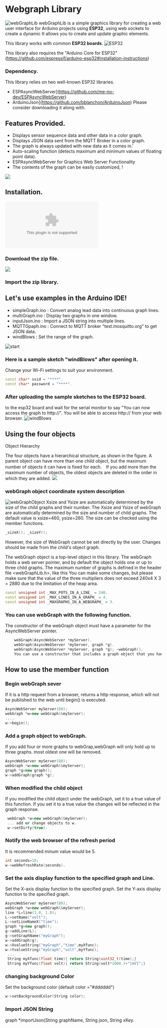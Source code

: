 # Webgraph Library
![webGraphLib](https://github.com/HideakiAbe/ESP32Repository/blob/main/doc/sampleGraph.png)
webGraphLib is a simple graphics library for creating a web user interface for Arduino projects using **ESP32**, using web sockets to create a dynamic It allows you to create and update graphic elements.

This library works with common **ESP32 boards**.
![ESP32](https://github.com/HideakiAbe/ESP32Repository/blob/main/doc/ESP32.jpg) 

This library also requires the "Arduino Core for ESP32" (https://github.com/espressif/arduino-esp32#installation-instructions)
### Dependency.
This library relies on two well-known ESP32 libraries.
- ESPAsyncWebServer](https://github.com/me-no-dev/ESPAsyncWebServer)
- ArduinoJson](https://github.com/bblanchon/ArduinoJson)
Please consider downloading it along with.

## Features Provided.
- Displays sensor sequence data and other data in a color graph.
- Displays JSON data sent from the MQTT Broker in a color graph.
- The graph is always updated with new data as it comes in.'
- Auto-scaling function (detects maximum and minimum values of floating point data).
- ESPAsyncWebServer for Graphics Web Server Functionality
- The contents of the graph can be easily customized, !

![](https://github.com/HideakiAbe/ESP32Repository/blob/main/doc/provideFunctionAbstruct.png)

## Installation. 
![click here](https://github.com/HideakiAbe/ESP32Repository/archive/main.zip)
### Download the zip file.

![](https://github.com/HideakiAbe/ESP32Repository/blob/main/doc/zipDwonload.png)


### Import the zip library.


## Let's use examples in the Arduino IDE! 
- simpleGraph.ino : Convert analog lead data into continuous graph lines.
- multiGraph.ino : Display two graphs in one window. 
- inputJson.ino : Import a JSON string into multiple lines.
- MQTTGpaph.ino : Connect to MQTT broker "test.mosquitto.org" to get JSON data.
- windBlows : Set the range of the graph.


![start](https://github.com/HideakiAbe/ESP32Repository/blob/main/doc/Startsample.png)

### Here is a sample sketch "windBlows" after opening it.
Change your Wi-Fi settings to suit your environment.

```cpp
const char* ssid = "****".
const char* password = "****".
```

### After uploading the sample sketches to the ESP32 board.
to the esp32 board and wait for the serial monitor to say "You can now access the graph to http://<ipaddress>". You will be able to access http://<ipaddress> from your web browser.
![windBlows](https://github.com/HideakiAbe/ESP32Repository/blob/main/doc/tornadopng.png)

## Using the four objects
Object Hierarchy

The four objects have a hierarchical structure, as shown in the figure.
A parent object can have more than one child object, but the maximum number of objects it can have is fixed for each.　If you add more than the maximum number of objects, the oldest objects are deleted in the order in which they are added.
![](https://github.com/HideakiAbe/ESP32Repository/blob/main/doc/objectLevel.png)
### webGraph object coordinate system description
![webGraphObject](https://github.com/HideakiAbe/ESP32Repository/blob/main/doc/webGraphOject.png)
Xsize and Ysize are automatically determined by the size of the child graphs and their number.
The Xsize and Ysize of webGraph are automatically determined by the size and number of child graphs. The default value is xsize=460, ysize=260. The size can be checked using the member functions.
```cpp
_sizeX(); _sizeY(); 
```
However, the size of WebGraph cannot be set directly by the user.
Changes should be made from the child's object graph.



The webGraph object is a top-level object in this library. The webGraph holds a web server pointer, and by default the object holds one or up to three child graphs. The maximum number of graphs is defined in the header file <webGraphLib.h>, like this You can make some changes, but please make sure that the value of the three multipliers does not exceed 240x4 X 3 = 2880 due to the limitation of the heap area.


```cpp
const unsigned int _MAX_POTS_IN_A_LINE_ = 240.
const unsigned int _MAX_LINES_IN_A_GRAPH_ = 4.
const unsigned int _MAXGRAPHS_IN_A_WEBGRAPH_ = 3.
```

### You can use webGraph with the following function.

The constructor of the webGraph object must have a parameter for the AsyncWebServer pointer.
```cpp
    webGraph(AsyncWebServer *myServer).
    webGraph(AsyncWebServer *myServer, graph *g).
    webGraph(AsyncWebServer *myServer, graph *g); ~webGraph().
    You can use a constructor that includes a graph object that you have already created.
```
## How to use the member function
### Begin webGraph sever
If it is a http request from a browser, returns a http response, which will not be published to the web until begin() is executed.
 ```cpp 
 AsyncWebServer myServer(80);
 webGraph *w=new webGraph(&myServer);
 ....
 w->begin();
```
### Add a graph object to webGraph.
If you add four or more graphs to webGrap,webGraph will only hold up to three graphs. most oldest one will be removed.
 ```cpp 
 AsyncWebServer myServer(80);
 webGraph *w=new webGraph(&myServer);
 graph *g=new graph();
 w->addGraph(graph *g);
```
### When modified the child object
 If you modified the child object under the webGraph, set it to a true value of this function. If you set it to a true value the changes will be reflected in the graph response. 
 
 ```cpp
  webGraph *w=new webGraph(&myServer);
  ... add or change objects to w.
  w->setDirty(true).   
  ```
### Notify the web browser of the refresh period
It is recommended minum value would be 5.
```cpp
int seconds=10;
w->webRefreshRate(seconds). 
```
### Set the axis display function to the specified graph and Line. 
Set the X-axis display function to the specified graph.
Set the Y-axis display function to the specified graph.
```cpp
AsyncWebServer myServer(80);
webGraph *w=new webGraph(&myServer);
line *L=line(1.0, 1.0);
L->setName("volt");
L->setLineNameX("time");
graph *g=new graph();
g->addLine(L);
g->setGraphName("myGraph");
w->addGraph(g);
w->XvalueString("myGraph","time",myXfunc);
w->YvalueString("myGraph","volt",myYfunc);
 ...
 String myXfunc(float time){ return String(uint32_t(time);}
 String myYfunc(float volt){ return String(volt*1000.)+"[mV]";}
```
### changing background Color
Set the background color (default color ="#dddddd")
```cpp
w->setBackgroundColor(String color);
```
 ### Import JSON String   
  
  graph *importJson(String graphName, String json, String xKey. 

```
